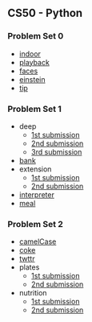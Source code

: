 ## CS50 - Python

### Problem Set 0

- [indoor](https://submit.cs50.io/check50/65a71859395291836e5177fa6511476d6f7727f4)
- [playback](https://submit.cs50.io/check50/8773b10958b80d1cf2face06a8c847f50c98813f)
- [faces](https://submit.cs50.io/check50/98bc52095bec6462cad8d1497c16dd7c47a429fb)
- [einstein](https://submit.cs50.io/check50/65a71859395291836e5177fa6511476d6f7727f4)
- [tip](https://submit.cs50.io/check50/65a71859395291836e5177fa6511476d6f7727f4)

### Problem Set 1

- deep
  - [1st submission](https://submit.cs50.io/check50/2d4311c821ed28521920e4b1fdeb3702efcca05a)
  - [2nd submission](https://submit.cs50.io/check50/c1527b14a4deebf946e05806d6efeaec3cfbd9b5)
  - [3rd submission](https://submit.cs50.io/check50/f01c36e726939fc5683f043e430321032152c0f0)
- [bank](https://submit.cs50.io/check50/24d0cfa4154d376193ab93a1016eaa5c5602cae9)
- extension
  - [1st submission](https://submit.cs50.io/check50/582bebd3146dd86f5947dad74c559b7657148846)
  - [2nd submission](https://submit.cs50.io/check50/61203f3ecf52147e22e803a117df593d9a2ec554)
- [interpreter](https://submit.cs50.io/check50/fce7acad7666adcae420b2121ae26a31d88fbfbf)
- [meal](https://submit.cs50.io/check50/f1b5691b94604f084c9bc59fd84d35102ad8ea27)

### Problem Set 2

- [camelCase](https://submit.cs50.io/check50/672db65cfaa589a434dc7ac7680aaea888ad8fbf)
- [coke](https://submit.cs50.io/check50/3583a4557f9868de24e5b8b0b6d0f6aaa8c404cb)
- [twttr](https://submit.cs50.io/check50/6eac66ac1a2cd80cce01f089f5423bbbd1b23be0)
- plates
  - [1st submission](https://submit.cs50.io/check50/2c63d7cce55d8c8a16cb67007668952a5563cfe5)
  - [2nd submission](https://submit.cs50.io/check50/73995c50c07841748836bd6c6fdf1272a98e37af)
- nutrition
  - [1st submission](https://submit.cs50.io/check50/304850f96376dc5be8f608a571e300389dea22d5)
  - [2nd submission](https://submit.cs50.io/check50/57ada2424bf0db89d89988ab4cc0467e976e754c)